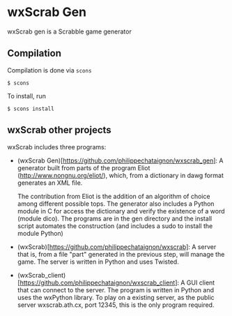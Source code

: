 # wxScrab Gen

wxScrab gen is a Scrabble game generator

## Compilation

Compilation is done via `scons`

```
$ scons
```

To install, run 

```
$ scons install
```

## wxScrab other projects

wxScrab includes three programs:

* (wxScrab Gen)[https://github.com/philippechataignon/wxscrab_gen]: A generator built from parts of the program Eliot
   (http://www.nongnu.org/eliot/), which, from a dictionary in
   dawg format generates an XML file. 

   The contribution from Eliot is the addition of
   an algorithm of choice among different possible tops. The
   generator also includes a Python module in C for
   access the dictionary and verify the existence of a word (module
   dico). The programs are in the gen directory and the install script
   automates the construction (and includes a sudo to install the module
   Python)

* (wxScrab)[https://github.com/philippechataignon/wxscrab]: A server that is, from a file "part" generated in the previous step, will manage the game. The server is written in Python and uses Twisted. 

* (wxScrab_client)[https://github.com/philippechataignon/wxscrab_client]: A GUI client that can connect to the server. The program is written in Python and uses the wxPython library. To play on a existing server,
   as the public server wxscrab.ath.cx, port 12345, this is the only program required.
